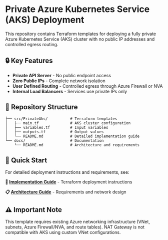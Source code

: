 # Private Azure Kubernetes Service (AKS) Deployment

This repository contains Terraform templates for deploying a fully private Azure Kubernetes Service (AKS) cluster with no public IP addresses and controlled egress routing.

## 🔒 Key Features

- **Private API Server** - No public endpoint access
- **Zero Public IPs** - Complete network isolation  
- **User Defined Routing** - Controlled egress through Azure Firewall or NVA
- **Internal Load Balancers** - Services use private IPs only

## 📁 Repository Structure

```
├── src/PrivateAks/          # Terraform templates
│   ├── main.tf              # AKS cluster configuration
│   ├── variables.tf         # Input variables
│   ├── outputs.tf           # Output values
│   └── README.md            # Detailed implementation guide
└── docs/                    # Documentation
    └── README.md            # Architecture and requirements
```

## 🚀 Quick Start

For detailed deployment instructions and requirements, see:

**📖 [Implementation Guide](src/PrivateAks/README.md)** - Terraform deployment instructions

**📋 [Architecture Guide](docs/README.md)** - Requirements and network design

## ⚠️ Important Note

This template requires existing Azure networking infrastructure (VNet, subnets, Azure Firewall/NVA, and route tables). NAT Gateway is not compatible with AKS using custom VNet configurations.